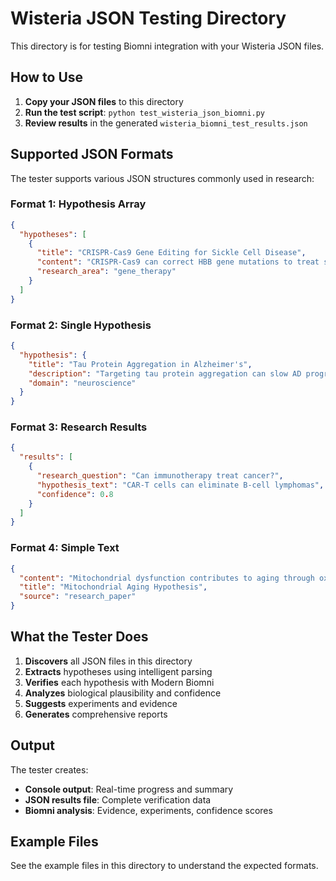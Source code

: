 # Wisteria JSON Testing Directory

This directory is for testing Biomni integration with your Wisteria JSON files.

## How to Use

1. **Copy your JSON files** to this directory
2. **Run the test script**: `python test_wisteria_json_biomni.py`
3. **Review results** in the generated `wisteria_biomni_test_results.json`

## Supported JSON Formats

The tester supports various JSON structures commonly used in research:

### Format 1: Hypothesis Array
```json
{
  "hypotheses": [
    {
      "title": "CRISPR-Cas9 Gene Editing for Sickle Cell Disease",
      "content": "CRISPR-Cas9 can correct HBB gene mutations to treat sickle cell disease",
      "research_area": "gene_therapy"
    }
  ]
}
```

### Format 2: Single Hypothesis
```json
{
  "hypothesis": {
    "title": "Tau Protein Aggregation in Alzheimer's",
    "description": "Targeting tau protein aggregation can slow AD progression",
    "domain": "neuroscience"
  }
}
```

### Format 3: Research Results
```json
{
  "results": [
    {
      "research_question": "Can immunotherapy treat cancer?",
      "hypothesis_text": "CAR-T cells can eliminate B-cell lymphomas",
      "confidence": 0.8
    }
  ]
}
```

### Format 4: Simple Text
```json
{
  "content": "Mitochondrial dysfunction contributes to aging through oxidative stress",
  "title": "Mitochondrial Aging Hypothesis",
  "source": "research_paper"
}
```

## What the Tester Does

1. **Discovers** all JSON files in this directory
2. **Extracts** hypotheses using intelligent parsing
3. **Verifies** each hypothesis with Modern Biomni
4. **Analyzes** biological plausibility and confidence
5. **Suggests** experiments and evidence
6. **Generates** comprehensive reports

## Output

The tester creates:
- **Console output**: Real-time progress and summary
- **JSON results file**: Complete verification data
- **Biomni analysis**: Evidence, experiments, confidence scores

## Example Files

See the example files in this directory to understand the expected formats.
